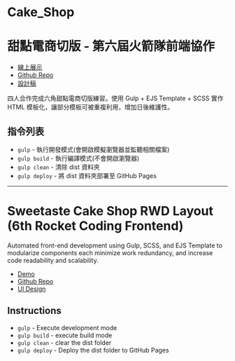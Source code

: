 # Cake_Shop


# 甜點電商切版 - 第六屆火箭隊前端協作
- [線上展示](https://williamafil.github.io/cake_shop/dist/product.html)
- [Github Repo](https://github.com/williamafil/cake_shop/tree/main/dist)
- [設計稿](https://xd.adobe.com/spec/934efdb7-a7e4-47d5-572e-efece0914f62-e57f/)

四人合作完成六角甜點電商切版練習。使用 Gulp + EJS Template + SCSS 實作 HTML 模板化，讓部分模板可被重複利用，增加日後維護性。

## 指令列表

- `gulp` - 執行開發模式(會開啟模擬瀏覽器並監聽相關檔案)
- `gulp build` - 執行編譯模式(不會開啟瀏覽器)
- `gulp clean` - 清除 dist 資料夾
- `gulp deploy` - 將 dist 資料夾部署至 GitHub Pages

---

# Sweetaste Cake Shop RWD Layout (6th Rocket Coding Frontend)
Automated front-end development using Gulp, SCSS, and EJS Template to modularize components each minimize work redundancy, and increase code readability and scalability.  

- [Demo](https://williamafil.github.io/cake_shop/dist/product.html)
- [Github Repo](https://github.com/williamafil/cake_shop/tree/main/dist)
- [UI Design](https://xd.adobe.com/spec/934efdb7-a7e4-47d5-572e-efece0914f62-e57f/)


## Instructions
- `gulp` - Execute development mode
- `gulp build` - execute build mode 
- `gulp clean` - clear the dist folder
- `gulp deploy` - Deploy the dist folder to GitHub Pages
